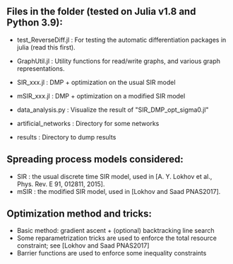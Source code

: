 ## Files in the folder (tested on Julia v1.8 and Python 3.9):
* test_ReverseDiff.jl : For testing the automatic differentiation packages in julia (read this first).

* GraphUtil.jl : Utility functions for read/write graphs, and various graph representations.
* SIR_xxx.jl : DMP + optimization on the usual SIR model
* mSIR_xxx.jl : DMP + optimization on a modified SIR model

* data_analysis.py : Visualize the result of "SIR_DMP_opt_sigma0.jl"
* artificial_networks : Directory for some networks
* results : Directory to dump results


## Spreading process models considered:
* SIR : the usual discrete time SIR model, used in [A. Y. Lokhov et al., Phys. Rev. E 91, 012811, 2015].
* mSIR : the modified SIR model, used in [Lokhov and Saad PNAS2017].


## Optimization method and tricks:
* Basic method: gradient ascent + (optional) backtracking line search
* Some reparametrization tricks are used to enforce the total resource constraint; see [Lokhov and Saad PNAS2017]
* Barrier functions are used to enforce some inequality constraints
